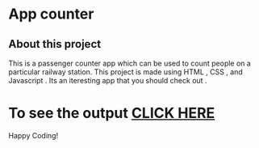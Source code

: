 # App counter

## About this project

This is a passenger counter app which can be used to count people on a particular railway station. This project is made using HTML , CSS , and Javascript . 
Its an iteresting app that you should check out . 

# To see the output [CLICK HERE](https://deeps65.github.io/passenger-counter/") 


Happy Coding!
